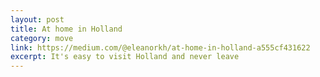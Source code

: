 ```yaml
---
layout: post
title: At home in Holland
category: move
link: https://medium.com/@eleanorkh/at-home-in-holland-a555cf431622
excerpt: It's easy to visit Holland and never leave
---
```


